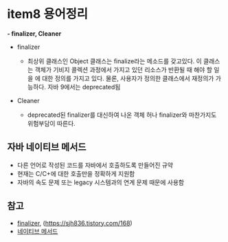 # item8 용어정리

**- finalizer, Cleaner**
* finalizer
	- 최상위 클래스인 Object 클래스는 finalize라는 메소드를 갖고있다.
    이 클래스는 객체가 기비지 콜렉션 과정에서 가지고 있던 리소스가 반환될 때 해야 할 일을 에 대한 정의를 가지고 있다.
    물론, 사용자가 정의한 클래스에서 재정의가 가능하다.
    자바 9에서는 deprecated됨

* Cleaner
	-  deprecated된 finalizer를 대신하여 나온 객체
     허나 finalizer와 마찬가지도 위험부담이 따른다.
     
## 자바 네이티브 메서드
  - 다른 언어로 작성된 코드를 자바에서 호출하도록 만들어진 규약
  - 현재는 C/C+에 대한 호출만을 정확하게 지원함
  - 자바의 속도 문제 또는 legacy 시스템과의 연계 문제 때문에 사용함

## 참고

* [finalizer](https://starplaying.tistory.com/129), (https://sjh836.tistory.com/168)
* [네이티브 메서드](https://roughexistence.tistory.com/81)
